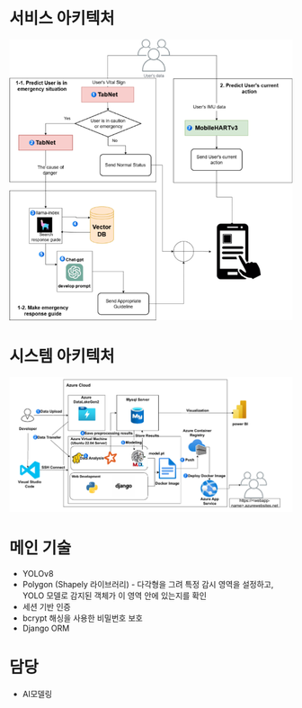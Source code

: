 # 서비스 아키텍처
<p align="center"> 
  <img src="https://github.com/kimseongho3077/safetydetection/blob/main/png/%EC%84%9C%EB%B9%84%EC%8A%A4%20%EC%95%84%ED%82%A4%ED%85%8D%EC%B2%98.png" width="1000">
</p> 

# 시스템 아키텍처
<p align="center"> 
  <img src="https://github.com/kimseongho3077/safetydetection/blob/main/png/%EC%8B%9C%EC%8A%A4%ED%85%9C%20%EC%95%84%ED%82%A4%ED%85%8D%EC%B2%98.png" width="1000">
</p> 


# 메인 기술
 - YOLOv8
 - Polygon (Shapely 라이브러리) - 다각형을 그려 특정 감시 영역을 설정하고, YOLO 모델로 감지된 객체가 이 영역 안에 있는지를 확인
 - 세션 기반 인증
 - bcrypt 해싱을 사용한 비밀번호 보호
 - Django ORM

# 담당 
 - AI모델링
